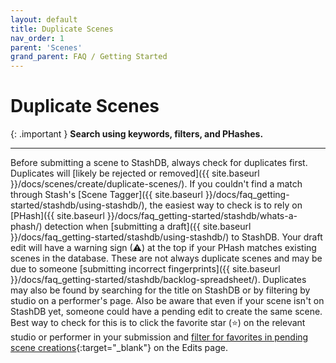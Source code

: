 ```yaml
---
layout: default
title: Duplicate Scenes
nav_order: 1
parent: 'Scenes'
grand_parent: FAQ / Getting Started
---
```


# Duplicate Scenes

{: .important }
**Search using keywords, filters, and PHashes.**

---

Before submitting a scene to StashDB, always check for duplicates first. Duplicates will [likely be rejected or removed]({{ site.baseurl }}/docs/scenes/create/duplicate-scenes/). If you couldn't find a match through Stash's [Scene Tagger]({{ site.baseurl }}/docs/faq_getting-started/stashdb/using-stashdb/), the easiest way to check is to rely on [PHash]({{ site.baseurl }}/docs/faq_getting-started/stashdb/whats-a-phash/) detection when [submitting a draft]({{ site.baseurl }}/docs/faq_getting-started/stashdb/using-stashdb/) to StashDB. Your draft edit will have a warning sign (⚠) at the top if your PHash matches existing scenes in the database. These are not always duplicate scenes and may be due to someone [submitting incorrect fingerprints]({{ site.baseurl }}/docs/faq_getting-started/stashdb/backlog-spreadsheet/). Duplicates may also be found by searching for the title on StashDB or by filtering by studio on a performer's page. Also be aware that even if your scene isn't on StashDB yet, someone could have a pending edit to create the same scene. Best way to check for this is to click the favorite star (⭐) on the relevant studio or performer in your submission and [filter for favorites in pending scene creations](https://stashdb.org/edits?favorite=true&operation=create&status=pending&type=scene){:target="_blank"} on the Edits page.

